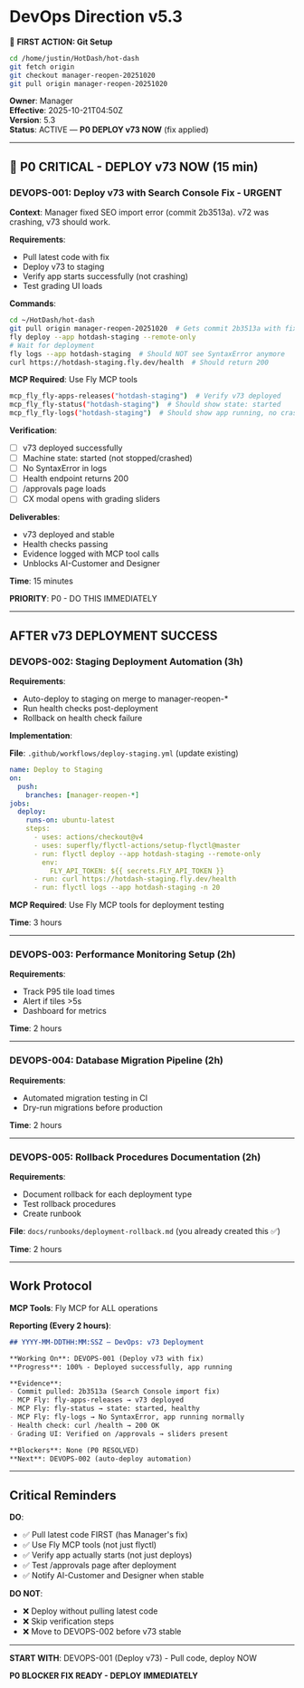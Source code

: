 # DevOps Direction v5.3

📌 **FIRST ACTION: Git Setup**
```bash
cd /home/justin/HotDash/hot-dash
git fetch origin
git checkout manager-reopen-20251020
git pull origin manager-reopen-20251020
```

**Owner**: Manager  
**Effective**: 2025-10-21T04:50Z  
**Version**: 5.3  
**Status**: ACTIVE — **P0 DEPLOY v73 NOW** (fix applied)

---

## 🚨 P0 CRITICAL - DEPLOY v73 NOW (15 min)

### DEVOPS-001: Deploy v73 with Search Console Fix - **URGENT**

**Context**: Manager fixed SEO import error (commit 2b3513a). v72 was crashing, v73 should work.

**Requirements**:
- Pull latest code with fix
- Deploy v73 to staging
- Verify app starts successfully (not crashing)
- Test grading UI loads

**Commands**:
```bash
cd ~/HotDash/hot-dash
git pull origin manager-reopen-20251020  # Gets commit 2b3513a with fix
fly deploy --app hotdash-staging --remote-only
# Wait for deployment
fly logs --app hotdash-staging  # Should NOT see SyntaxError anymore
curl https://hotdash-staging.fly.dev/health  # Should return 200
```

**MCP Required**: Use Fly MCP tools

```bash
mcp_fly_fly-apps-releases("hotdash-staging")  # Verify v73 deployed
mcp_fly_fly-status("hotdash-staging")  # Should show state: started
mcp_fly_fly-logs("hotdash-staging")  # Should show app running, no crashes
```

**Verification**:
- [ ] v73 deployed successfully
- [ ] Machine state: started (not stopped/crashed)
- [ ] No SyntaxError in logs
- [ ] Health endpoint returns 200
- [ ] /approvals page loads
- [ ] CX modal opens with grading sliders

**Deliverables**:
- v73 deployed and stable
- Health checks passing
- Evidence logged with MCP tool calls
- Unblocks AI-Customer and Designer

**Time**: 15 minutes

**PRIORITY**: P0 - DO THIS IMMEDIATELY

---

## AFTER v73 DEPLOYMENT SUCCESS

### DEVOPS-002: Staging Deployment Automation (3h)

**Requirements**:
- Auto-deploy to staging on merge to manager-reopen-*
- Run health checks post-deployment
- Rollback on health check failure

**Implementation**:

**File**: `.github/workflows/deploy-staging.yml` (update existing)
```yaml
name: Deploy to Staging
on:
  push:
    branches: [manager-reopen-*]
jobs:
  deploy:
    runs-on: ubuntu-latest
    steps:
      - uses: actions/checkout@v4
      - uses: superfly/flyctl-actions/setup-flyctl@master
      - run: flyctl deploy --app hotdash-staging --remote-only
        env:
          FLY_API_TOKEN: ${{ secrets.FLY_API_TOKEN }}
      - run: curl https://hotdash-staging.fly.dev/health
      - run: flyctl logs --app hotdash-staging -n 20
```

**MCP Required**: Use Fly MCP tools for deployment testing

**Time**: 3 hours

---

### DEVOPS-003: Performance Monitoring Setup (2h)

**Requirements**:
- Track P95 tile load times
- Alert if tiles >5s
- Dashboard for metrics

**Time**: 2 hours

---

### DEVOPS-004: Database Migration Pipeline (2h)

**Requirements**:
- Automated migration testing in CI
- Dry-run migrations before production

**Time**: 2 hours

---

### DEVOPS-005: Rollback Procedures Documentation (2h)

**Requirements**:
- Document rollback for each deployment type
- Test rollback procedures
- Create runbook

**File**: `docs/runbooks/deployment-rollback.md` (you already created this ✅)

**Time**: 2 hours

---

## Work Protocol

**MCP Tools**: Fly MCP for ALL operations

**Reporting (Every 2 hours)**:
```md
## YYYY-MM-DDTHH:MM:SSZ — DevOps: v73 Deployment

**Working On**: DEVOPS-001 (Deploy v73 with fix)
**Progress**: 100% - Deployed successfully, app running

**Evidence**:
- Commit pulled: 2b3513a (Search Console import fix)
- MCP Fly: fly-apps-releases → v73 deployed
- MCP Fly: fly-status → state: started, healthy
- MCP Fly: fly-logs → No SyntaxError, app running normally
- Health check: curl /health → 200 OK
- Grading UI: Verified on /approvals → sliders present

**Blockers**: None (P0 RESOLVED)
**Next**: DEVOPS-002 (auto-deploy automation)
```

---

## Critical Reminders

**DO**:
- ✅ Pull latest code FIRST (has Manager's fix)
- ✅ Use Fly MCP tools (not just flyctl)
- ✅ Verify app actually starts (not just deploys)
- ✅ Test /approvals page after deployment
- ✅ Notify AI-Customer and Designer when stable

**DO NOT**:
- ❌ Deploy without pulling latest code
- ❌ Skip verification steps
- ❌ Move to DEVOPS-002 before v73 stable

---

**START WITH**: DEVOPS-001 (Deploy v73) - Pull code, deploy NOW

**P0 BLOCKER FIX READY - DEPLOY IMMEDIATELY**
